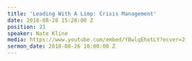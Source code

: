 ```yaml
---
title: 'Leading With A Limp: Crisis Management'
date: 2018-08-28 15:28:00 Z
position: 21
speaker: Nate Kline
media: https://www.youtube.com/embed/YBwlqEhotLY?ecver=2
sermon_date: 2018-08-26 10:00:00 Z
---
```


